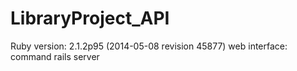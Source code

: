 LibraryProject_API
==================

 Ruby version: 2.1.2p95 (2014-05-08 revision 45877)
 web interface: command rails server
